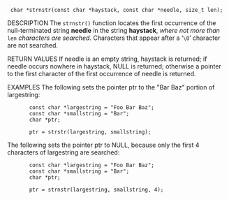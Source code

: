      char *strnstr(const char *haystack, const char *needle, size_t len);


DESCRIPTION
     The `strnstr()` function locates the first occurrence of the null-terminated string **needle** in the string **haystack**, *where not more than* `len` *characters are searched*.  Characters that appear after a ‘`\0`’ character are not searched.  

 RETURN VALUES
     If needle is an empty string, haystack is returned; if needle occurs nowhere in haystack, NULL is returned; otherwise a pointer to the first character of the first occurrence of needle is returned.

EXAMPLES
     The following sets the pointer ptr to the "Bar Baz" portion of largestring:

           const char *largestring = "Foo Bar Baz";
           const char *smallstring = "Bar";
           char *ptr;

           ptr = strstr(largestring, smallstring);

   The following sets the pointer ptr to NULL, because only the first 4 characters of largestring are searched:

           const char *largestring = "Foo Bar Baz";
           const char *smallstring = "Bar";
           char *ptr;

           ptr = strnstr(largestring, smallstring, 4);